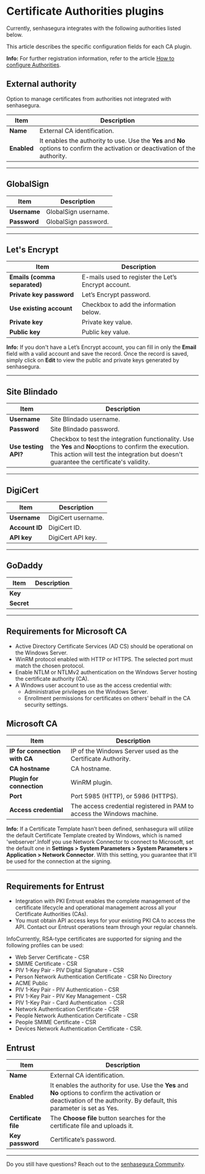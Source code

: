 # Certificate Authorities plugins

Currently, senhasegura integrates with the following authorities listed below.

This article describes the specific configuration fields for each CA plugin.

<!-- Fix link -->
**Info:** For further registration information, refer to the article [How to configure Authorities](/v3-33/docs/certificate-manager-settings-how-to-configure-authorities).

## External authority

Option to manage certificates from authorities not integrated with senhasegura.

| **Item** | **Description** |
| --- | --- |
| **Name** | External CA identification. |
| **Enabled** | It enables the authority to use. Use the **Yes** and **No** options to confirm the activation or deactivation of the authority. |

---

## GlobalSign

| **Item** | **Description** |
| --- | --- |
| **Username** | GlobalSign username. |
| **Password** | GlobalSign password. |

---

## Let's Encrypt

| **Item** | **Description** |
| --- | --- |
| **Emails (comma separated)** | E-mails used to register the Let’s Encrypt account. |
| **Private key password** | Let’s Encrypt password. |
| **Use existing account** | Checkbox to add the information below. |
| **Private key** | Private key value. |
| **Public key** | Public key value. |

**Info:** If you don't have a Let’s Encrypt account, you can fill in only the **Email** field with a valid account and save the record. Once the record is saved, simply click on **Edit** to view the public and private keys generated by senhasegura.

---

## Site Blindado

| **Item** | **Description** |
| --- | --- |
| **Username** | Site Blindado username. |
| **Password** | Site Blindado password. |
| **Use testing API?** | Checkbox to test the integration functionality. Use the **Yes** and **No**options to confirm the execution. This action will test the integration but doesn't guarantee the certificate's validity. |

---

## DigiCert

| **Item** | **Description** |
| --- | --- |
| **Username** | DigiCert username. |
| **Account ID** | DigiCert ID. |
| **API key** | DigiCert API key. |

---

## GoDaddy

| **Item** | **Description** |
| --- | --- |
| **Key** |  |
| **Secret** |  |

---

## Requirements for Microsoft CA

- Active Directory Certificate Services (AD CS) should be operational on the Windows Server.
- WinRM protocol enabled with HTTP or HTTPS. The selected port must match the chosen protocol.
- Enable NTLM or NTLMv2 authentication on the Windows Server hosting the certificate authority (CA).
- A Windows user account to use as the access credential with:
  - Administrative privileges on the Windows Server.
  - Enrollment permissions for certificates on others' behalf in the CA security settings.

## Microsoft CA

| **Item** | **Description** |
| --- | --- |
| **IP for connection with CA** | IP of the Windows Server used as the Certificate Authority. |
| **CA hostname** | CA hostname. |
| **Plugin for connection** | WinRM plugin. |
| **Port** | Port 5985 (HTTP), or 5986 (HTTPS). |
| **Access credential** | The access credential registered in PAM to access the Windows machine. |

**Info:** If a Certificate Template hasn’t been defined, senhasegura will utilize the default Certificate Template created by Windows, which is named 'webserver'.InfoIf you use Network Connector to connect to Microsoft, set the default one in **Settings > System Parameters > System Parameters > Application > Network Connector**. With this setting, you guarantee that it'll be used for the connection at the signing.

---

## Requirements for Entrust

- Integration with PKI Entrust enables the complete management of the certificate lifecycle and operational management across all your Certificate Authorities (CAs).
- You must obtain API access keys for your existing PKI CA to access the API. Contact our Entrust operations team through your regular channels.

InfoCurrently, RSA-type certificates are supported for signing and the following profiles can be used:

- Web Server Certificate - CSR
- SMIME Certificate - CSR
- PIV 1-Key Pair - PIV Digital Signature - CSR
- Person Network Authentication Certificate - CSR No Directory
- ACME Public
- PIV 1-Key Pair - PIV Authentication - CSR
- PIV 1-Key Pair - PIV Key Management - CSR
- PIV 1-Key Pair - Card Authentication  - CSR
- Network Authentication Certificate - CSR
- People Network Authentication Certificate - CSR
- People SMIME Certificate - CSR
- Devices Network Authentication Certificate - CSR.

## Entrust

| **Item** | **Description** |
| --- | --- |
| **Name** | External CA identification. |
| **Enabled** | It enables the authority for use. Use the **Yes** and **No** options to confirm the activation or deactivation of the authority. By default, this parameter is set as Yes. |
| **Certificate file** | The **Choose file** button searches for the certificate file and uploads it. |
| **Key password** | Certificate’s password. |

---

Do you still have questions? Reach out to the [senhasegura Community](https://community.senhasegura.io/).
